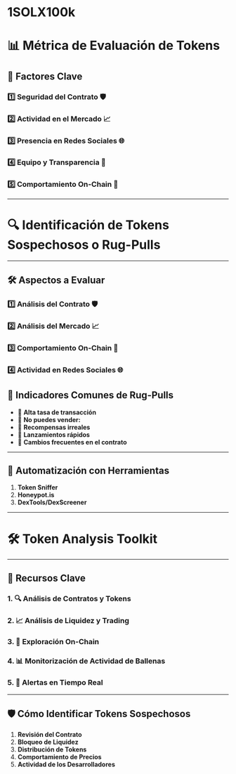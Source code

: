 # 1SOLX100k

# 📊 Métrica de Evaluación de Tokens

## 🔑 **Factores Clave**

### 1️⃣ **Seguridad del Contrato** 🛡️  
### 2️⃣ **Actividad en el Mercado** 📈
### 3️⃣ **Presencia en Redes Sociales** 🌐
### 4️⃣ **Equipo y Transparencia** 👥 
### 5️⃣ **Comportamiento On-Chain** 🔗 

---

# 🔍 Identificación de Tokens Sospechosos o Rug-Pulls

---

## 🛠️ **Aspectos a Evaluar**

### 1️⃣ **Análisis del Contrato** 🛡️
### 2️⃣ **Análisis del Mercado** 📈
### 3️⃣ **Comportamiento On-Chain** 🔗
### 4️⃣ **Actividad en Redes Sociales** 🌐

## 🛑 **Indicadores Comunes de Rug-Pulls**
- 🚩 **Alta tasa de transacción** 
- 🚩 **No puedes vender:**
- 🚩 **Recompensas irreales** 
- 🚩 **Lanzamientos rápidos**
- 🚩 **Cambios frecuentes en el contrato**

---

## 🧮 **Automatización con Herramientas**
1. **Token Sniffer**  
2. **Honeypot.is**  
3. **DexTools/DexScreener**  

---

# 🛠️ Token Analysis Toolkit

---

## 📌 **Recursos Clave**

### 1. 🔍 **Análisis de Contratos y Tokens**
### 2. 📈 **Análisis de Liquidez y Trading**
### 3. 🔗 **Exploración On-Chain**
### 4. 📊 **Monitorización de Actividad de Ballenas**
### 5. 🚨 **Alertas en Tiempo Real**

---

## 🛡️ **Cómo Identificar Tokens Sospechosos**
1. **Revisión del Contrato**  
2. **Bloqueo de Liquidez** 
3. **Distribución de Tokens**  
4. **Comportamiento de Precios**  
5. **Actividad de los Desarrolladores**  
 
